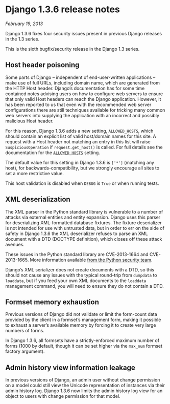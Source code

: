 # Django 1.3.6 release notes

*February 19, 2013*

Django 1.3.6 fixes four security issues present in previous Django releases in
the 1.3 series.

This is the sixth bugfix/security release in the Django 1.3 series.

## Host header poisoning

Some parts of Django – independent of end-user-written applications – make
use of full URLs, including domain name, which are generated from the HTTP Host
header. Django’s documentation has for some time contained notes advising users
on how to configure web servers to ensure that only valid Host headers can reach
the Django application. However, it has been reported to us that even with the
recommended web server configurations there are still techniques available for
tricking many common web servers into supplying the application with an
incorrect and possibly malicious Host header.

For this reason, Django 1.3.6 adds a new setting, `ALLOWED_HOSTS`, which
should contain an explicit list of valid host/domain names for this site. A
request with a Host header not matching an entry in this list will raise
`SuspiciousOperation` if `request.get_host()` is called. For full details
see the documentation for the [`ALLOWED_HOSTS`](../ref/settings.md#std-setting-ALLOWED_HOSTS) setting.

The default value for this setting in Django 1.3.6 is `['*']` (matching any
host), for backwards-compatibility, but we strongly encourage all sites to set
a more restrictive value.

This host validation is disabled when `DEBUG` is `True` or when running tests.

## XML deserialization

The XML parser in the Python standard library is vulnerable to a number of
attacks via external entities and entity expansion. Django uses this parser for
deserializing XML-formatted database fixtures. The fixture deserializer is not
intended for use with untrusted data, but in order to err on the side of safety
in Django 1.3.6 the XML deserializer refuses to parse an XML document with a
DTD (DOCTYPE definition), which closes off these attack avenues.

These issues in the Python standard library are CVE-2013-1664 and
CVE-2013-1665. More information available [from the Python security team](https://blog.python.org/2013/02/announcing-defusedxml-fixes-for-xml.html).

Django’s XML serializer does not create documents with a DTD, so this should
not cause any issues with the typical round-trip from `dumpdata` to
`loaddata`, but if you feed your own XML documents to the `loaddata`
management command, you will need to ensure they do not contain a DTD.

## Formset memory exhaustion

Previous versions of Django did not validate or limit the form-count data
provided by the client in a formset’s management form, making it possible to
exhaust a server’s available memory by forcing it to create very large numbers
of forms.

In Django 1.3.6, all formsets have a strictly-enforced maximum number of forms
(1000 by default, though it can be set higher via the `max_num` formset
factory argument).

## Admin history view information leakage

In previous versions of Django, an admin user without change permission on a
model could still view the Unicode representation of instances via their admin
history log. Django 1.3.6 now limits the admin history log view for an object
to users with change permission for that model.
